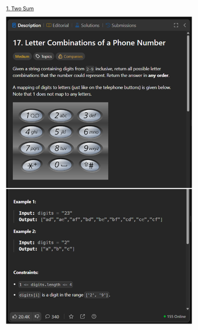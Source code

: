 [1. Two Sum](https://leetcode.com/problems/two-sum/)

![Image 2](./images/image%20copy.png)
![Image 1](./images/image.png)
<!-- ![Image 3](./images/image%20copy%202.png)
![Image 4](./images/image%20copy%203.png)
![Image 5](./images/image%20copy%204.png)
 -->
